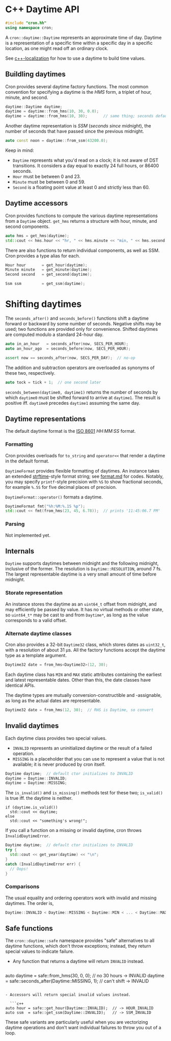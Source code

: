 # C++ Daytime API

```c++
#include "cron.hh"
using namespace cron;
```

A `cron::daytime::Daytime` represents an approximate time of day.  Daytime is a representation of a specific time within a specific day in a specific location, as one might read off an ordinary clock.

See [c++-localization](c++-localization.md) for how to use a daytime to build time values.


## Buildling daytimes

Cron provides several daytime factory functions. The most common convention for specifying a daytime is the _HMS_ form, a triplet of hour, minute, and second. 

```c++
daytime::Daytime daytime;
daytime = daytime::from_hms(10, 30, 0.0);
daytime = daytime::from_hms(10, 30);       // same thing; seconds defaults to 0
```

Another daytime representation is _SSM_ (_seconds since midnight_), the number of seconds that have passed since the previous midnight.

```c++
auto const noon = daytime::from_ssm(43200.0); 
```

Keep in mind:

- `Daytime` represents what you'd read on a clock; it is not aware of DST transitions. It considers a day equal to exactly 24 full hours, or 86400 seconds.
- `Hour` must be between 0 and 23.
- `Minute` must be between 0 and 59.
- `Second` is a floating point value at least 0 and strictly less than 60.


## Daytime accessors

Cron provides functions to compute the various daytime representations from a `Daytime` object.  `get_hms` returns a structure with hour, minute, and second components.

```c++
auto hms = get_hms(daytime);
std::cout << hms.hour << "hr, " << hms.minute << "min, " << hms.second << "sec\n";
```

There are also functions to return individual components, as well as SSM.  Cron provides a type alias for each.

```c++
Hour hour       = get_hour(daytime);
Minute minute   = get_minute(daytime);
Second second   = get_second(daytime);

Ssm ssm         = get_ssm(daytime);
```


# Shifting daytimes

The `seconds_after()` and `seconds_before()` functions shift a daytime forward or backward by some number of seconds.  Negative shifts may be used; two functions are provided only for convenience.  Shifted daytimes are computed modulo a standard 24-hour day.

```c++
auto in_an_hour   = seconds_after(now, SECS_PER_HOUR);
auto an_hour_ago  = seconds_before(now, SECS_PER_HOUR);

assert now == seconds_after(now, SECS_PER_DAY);  // no-op
```

The addition and subtraction operators are overloaded as synonyms of these two, respectively.

```c++
auto tock = tick + 1;  // one second later
```

`seconds_between(daytime0, daytime1)` returns the number of seconds by which `daytime0` must be shifted forward to arrive at `daytime1`.  The result is positive iff. `daytime0` precedes `daytime1` assuming the same day.


## Daytime representations

The default daytime format is the [ISO 8601](https://en.wikipedia.org/wiki/ISO_8601) _HH:MM:SS_ format.

### Formatting

Cron provides overloads for `to_string` and `operator<<` that render a daytime in the default format.

`DaytimeFormat` provides flexible formatting of daytimes.  An instance takes an extended [strftime](http://man7.org/linux/man-pages/man3/strftime.3.html)-style format string; see [format.md](format.md) for codes.  Notably, you may specify `printf`-style precision with `%S` to show fractional seconds, for example `%.5S` for five decimal places of precision.

`DaytimeFormat::operator()` formats a daytime.

```c++
DaytimeFormat fmt("%h:%M:%.1S %p");
std::cout << fmt(from_hms(23, 45, 6.78));  // prints '11:45:06.7 PM'
```


### Parsing

Not implemented yet.


## Internals

`Daytime` supports daytimes between midnight and the following midnight, inclusive of the former.  The resolution is `Daytime::RESOLUTION`, around 7 fs.  The largest representable daytime is a very small amount of time before midnight.


### Storate representation

An instance stores the daytime as an `uint64_t` offset from midnight, and may efficiently be passed by value.  It has no virtual methods or other state, so `uint64_t*` may be cast to and from `Daytime*`, as long as the value corresponds to a valid offset.


### Alternate daytime classes

Cron also provides a 32-bit `Daytime32` class, which stores dates as `uint32_t`, with a resolution of about 31 µs.  All the factory functions accept the daytime type as a template argument.

```c++
Daytime32 date = from_hms<Daytime32>(12, 30);
```

Each daytime class has `MIN` and `MAX` static attributes containing the earliest and latest representable dates.  Other than this, the date classes have identical APIs.

The daytime types are mutually conversion-constructible and -assignable, as long as the actual dates are representable.

```c++
Daytime32 date = from_hms(12, 30);  // RHS is Daytime, so convert
```


## Invalid daytimes

Each daytime class provides two special values.

- `INVALID` represents an uninitialized daytime or the result of a failed operation.
- `MISSING` is a placeholder that you can use to represent a value that is not available; it is never produced by cron itself.


```c++
Daytime daytime;  // default ctor initializes to INVALID
daytime = Daytime::INVALID;
daytime = Daytime::MISSING;
```

The `is_invalid()` and `is_missing()` methods test for these two; `is_valid()` is true iff. the daytime is neither.

```
if (daytime.is_valid())
  std::cout << daytime;
else
  std::cout << "something's wrong!";
```

If you call a function on a missing or invalid daytime, cron throws `InvalidDaytimeError`.

```c++
Daytime daytime;  // default ctor initializes to INVALID
try {
  std::cout << get_year(daytime) << "\n";
}
catch (InvalidDaytimeError err) {
  // Oops!
}
```

### Comparisons

The usual equality and ordering operators work with invalid and missing daytimes.  The order is,

```c++
Daytime::INVALID < Daytime::MISSING < Daytime::MIN < ... < Daytime::MAX
```


## Safe functions

The `cron::daytime::safe` namespace provides "safe" alternatives to all daytime functions, which don't throw exceptions; instead, they return special values to indicate failure.

- Any function that returns a daytime will return `INVALID` instead.

  ```c++
auto daytime = safe::from_hms(30, 0, 0);             // no 30 hours -> INVALID
daytime = safe::seconds_after(Daytime::MISSING, 1);  // can't shift -> INVALID
```

- Accessors will return special invalid values instead.

  ```c++
auto hour = safe::get_hour(Daytime::INVALID);  // -> HOUR_INVALID
auto ssm  = safe::get_ssm(Daytime::INVALID);   // -> SSM_INVALID
```

These safe variants are particularly useful when you are vectorizing daytime operations and don't want individual failures to throw you out of a loop.

